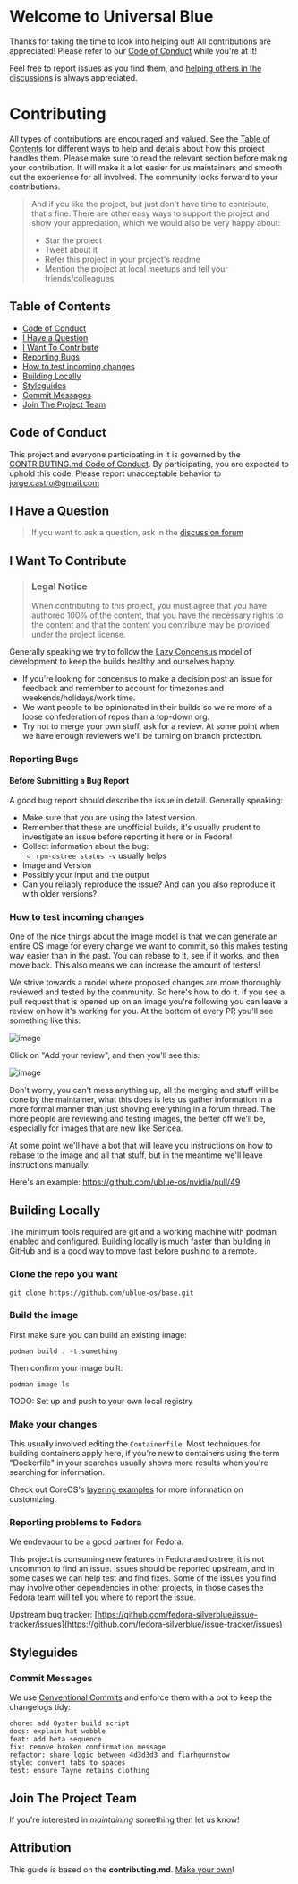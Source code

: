 # Welcome to Universal Blue

Thanks for taking the time to look into helping out!
All contributions are appreciated!
Please refer to our [Code of Conduct](/CODE_OF_CONDUCT.md) while you're at it!

Feel free to report issues as you find them, and [helping others in the discussions]() is always appreciated.

# Contributing

All types of contributions are encouraged and valued. See the [Table of Contents](#table-of-contents) for different ways to help and details about how this project handles them. Please make sure to read the relevant section before making your contribution. It will make it a lot easier for us maintainers and smooth out the experience for all involved. The community looks forward to your contributions.

> And if you like the project, but just don't have time to contribute, that's fine. There are other easy ways to support the project and show your appreciation, which we would also be very happy about:
>
> - Star the project
> - Tweet about it
> - Refer this project in your project's readme
> - Mention the project at local meetups and tell your friends/colleagues

## Table of Contents

- [Code of Conduct](#code-of-conduct)
- [I Have a Question](#i-have-a-question)
- [I Want To Contribute](#i-want-to-contribute)
- [Reporting Bugs](#reporting-bugs)
- [How to test incoming changes](#how-to-test-incoming-changes)
- [Building Locally](#building-locally)
- [Styleguides](#styleguides)
- [Commit Messages](#commit-messages)
- [Join The Project Team](#join-the-project-team)

## Code of Conduct

This project and everyone participating in it is governed by the
[CONTRIBUTING.md Code of Conduct](/CODE_OF_CONDUCT.md).
By participating, you are expected to uphold this code. Please report unacceptable behavior
to jorge.castro@gmail.com

## I Have a Question

> If you want to ask a question, ask in the [discussion forum](https://github.com/orgs/ublue-os/discussions)

## I Want To Contribute

> ### Legal Notice
>
> When contributing to this project, you must agree that you have authored 100% of the content, that you have the necessary rights to the content and that the content you contribute may be provided under the project license.

Generally speaking we try to follow the [Lazy Concensus](http://lazyconcens.us/) model of development to keep the builds healthy and ourselves happy.

- If you're looking for concensus to make a decision post an issue for feedback and remember to account for timezones and weekends/holidays/work time.
- We want people to be opinionated in their builds so we're more of a loose confederation of repos than a top-down org.
- Try not to merge your own stuff, ask for a review. At some point when we have enough reviewers we'll be turning on branch protection.

### Reporting Bugs

#### Before Submitting a Bug Report

A good bug report should describe the issue in detail. Generally speaking:

- Make sure that you are using the latest version.
- Remember that these are unofficial builds, it's usually prudent to investigate an issue before reporting it here or in Fedora!
- Collect information about the bug:
  - `rpm-ostree status -v` usually helps
- Image and Version
- Possibly your input and the output
- Can you reliably reproduce the issue? And can you also reproduce it with older versions?

### How to test incoming changes

One of the nice things about the image model is that we can generate an entire OS image for every change we want to commit, so this makes testing way easier than in the past. You can rebase to it, see if it works, and then move back. This also means we can increase the amount of testers!

We strive towards a model where proposed changes are more thoroughly reviewed and tested by the community. So here's how to do it. If you see a pull request that is opened up on an image you're following you can leave a review on how it's working for you. At the bottom of every PR you'll see something like this:

![image](https://user-images.githubusercontent.com/1264109/221305388-3860fc07-212c-4eb9-80d9-5d7a35a77f46.png)

Click on "Add your review", and then you'll see this:

![image](https://user-images.githubusercontent.com/1264109/221307636-5e312e48-821f-4206-848f-7fbc2c91cd78.png)

Don't worry, you can't mess anything up, all the merging and stuff will be done by the maintainer, what this does is lets us gather information in a more formal manner than just shoving everything in a forum thread. The more people are reviewing and testing images, the better off we'll be, especially for images that are new like Sericea.

At some point we'll have a bot that will leave you instructions on how to rebase to the image and all that stuff, but in the meantime we'll leave instructions manually.

Here's an example: https://github.com/ublue-os/nvidia/pull/49

## Building Locally

The minimum tools required are git and a working machine with podman enabled and configured.
Building locally is much faster than building in GitHub and is a good way to move fast before pushing to a remote.

### Clone the repo you want

    git clone https://github.com/ublue-os/base.git

### Build the image

First make sure you can build an existing image:

    podman build . -t something

Then confirm your image built:

    podman image ls

TODO: Set up and push to your own local registry

### Make your changes

This usually involved editing the `Containerfile`. Most techniques for building containers apply here, if you're new to containers using the term "Dockerfile" in your searches usually shows more results when you're searching for information.

Check out CoreOS's [layering examples](https://github.com/coreos/layering-examples) for more information on customizing.

### Reporting problems to Fedora

We endevaour to be a good partner for Fedora.

This project is consuming new features in Fedora and ostree, it is not uncommon to find an issue.
Issues should be reported upstream, and in some cases we can help test and find fixes.
Some of the issues you find may involve other dependencies in other projects, in those cases the Fedora team will tell you where to report the issue.

Upstream bug tracker: [https://github.com/fedora-silverblue/issue-tracker/issues](https://github.com/fedora-silverblue/issue-tracker/issues)

## Styleguides

### Commit Messages

We use [Conventional Commits](https://www.conventionalcommits.org/en/v1.0.0/) and enforce them with a bot to keep the changelogs tidy:

```
chore: add Oyster build script
docs: explain hat wobble
feat: add beta sequence
fix: remove broken confirmation message
refactor: share logic between 4d3d3d3 and flarhgunnstow
style: convert tabs to spaces
test: ensure Tayne retains clothing
```

## Join The Project Team

If you're interested in _maintaining_ something then let us know!

## Attribution

This guide is based on the **contributing.md**. [Make your own](https://contributing.md/)!
